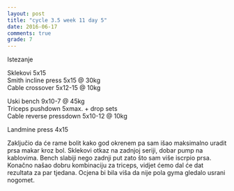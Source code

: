```yaml
---
layout: post
title: "cycle 3.5 week 11 day 5"
date: 2016-06-17
comments: true
grade: 7
---
```


Istezanje

Sklekovi 5x15  
Smith incline press 5x15 @ 30kg   
Cable crossover 5x12-15 @ 10kg  

Uski bench 9x10-7 @ 45kg   
Triceps pushdown 5xmax. + drop sets    
Cable reverse pressdown 5x10-12 @ 10kg  

Landmine press 4x15  

Zaključio da će rame bolit kako god okrenem pa sam išao maksimalno uradit prsa makar kroz bol. Sklekovi otkaz na zadnjoj seriji, dobar pump na kablovima. Bench slabiji nego zadnji put zato što sam više iscrpio prsa. Konačno našao dobru kombinaciju za triceps, vidjet ćemo dal će dat rezultata za par tjedana. Ocjena bi bila viša da nije pola gyma gledalo usrani nogomet.
